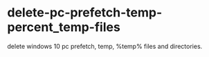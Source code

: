 # delete-pc-prefetch-temp-percent_temp-files
delete windows 10 pc prefetch, temp, %temp% files and directories.
